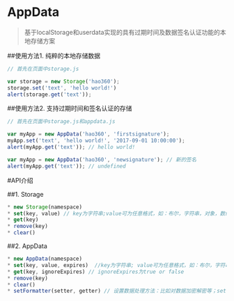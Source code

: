 AppData
=======

> 基于localStorage和userdata实现的具有过期时间及数据签名认证功能的本地存储方案

##使用方法1.
纯粹的本地存储数据
```javascript
// 首先在页面中storage.js

var storage = new Storage('hao360');
storage.set('text', 'hello world!')
alert(storage.get('text'));

```

##使用方法2.
支持过期时间和签名认证的存储
```javascript
// 首先在页面中storage.js和appdata.js

var myApp = new AppData('hao360', 'firstsignature');
myApp.set('text', 'hello world!', '2017-09-01 10:00:00');
alert(myApp.get('text')); // hello world!

var myApp = new AppData('hao360', 'newsignature'); // 新的签名
alert(myApp.get('text')); // undefined

```

#API介绍

##1. Storage
```javascript
* new Storage(namespace)
* set(key, value) // key为字符串;value可为任意格式，如：布尔，字符串，对象，数组等
* get(key)
* remove(key)
* clear()
```

##2. AppData
```javascript
* new AppData(namespace)
* set(key, value, expires)  //key为字符串; value可为任意格式，如：布尔，字符串，对象，数组等; expires 过期截止时间的时间戳：如2014-09-01过期，则为(new Date('2014-09-01')).getTime()
* get(key, ignoreExpires) // ignoreExpires为true or false
* remove(key)
* clear()
* setFormatter(setter, getter) // 设置数据处理方法：比如对数据加密解密等；setter和getter一般成对设置
```
